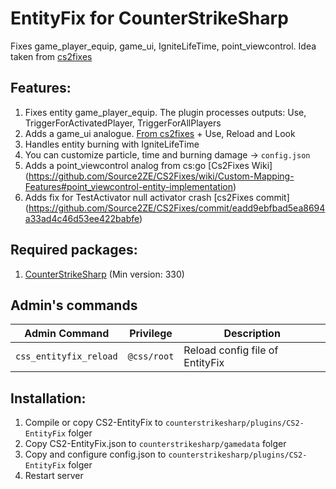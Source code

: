 # EntityFix for CounterStrikeSharp
Fixes game_player_equip, game_ui, IgniteLifeTime, point_viewcontrol. Idea taken from [cs2fixes](https://github.com/Source2ZE/CS2Fixes)

## Features:
1. Fixes entity game_player_equip. The plugin processes outputs: Use, TriggerForActivatedPlayer, TriggerForAllPlayers
2. Adds a game_ui analogue. [From cs2fixes](https://github.com/Source2ZE/CS2Fixes/pull/216) + Use, Reload and Look
3. Handles entity burning with IgniteLifeTime
4. You can customize particle, time and burning damage -> `config.json`
5. Adds a point_viewcontrol analog from cs:go [Cs2Fixes Wiki] (https://github.com/Source2ZE/CS2Fixes/wiki/Custom-Mapping-Features#point_viewcontrol-entity-implementation)
6. Adds fix for TestActivator null activator crash [cs2Fixes commit] (https://github.com/Source2ZE/CS2Fixes/commit/eadd9ebfbad5ea8694a33ad4c46d53ee422babfe)

## Required packages:
1. [CounterStrikeSharp](https://github.com/roflmuffin/CounterStrikeSharp/) (Min version: 330)

## Admin's commands
Admin Command | Privilege | Description
--- | --- | ---
`css_entityfix_reload` | `@css/root` | Reload config file of EntityFix

## Installation:
1. Compile or copy CS2-EntityFix to `counterstrikesharp/plugins/CS2-EntityFix` folger
2. Copy CS2-EntityFix.json to `counterstrikesharp/gamedata` folger
3. Copy and configure config.json to `counterstrikesharp/plugins/CS2-EntityFix` folger
4. Restart server